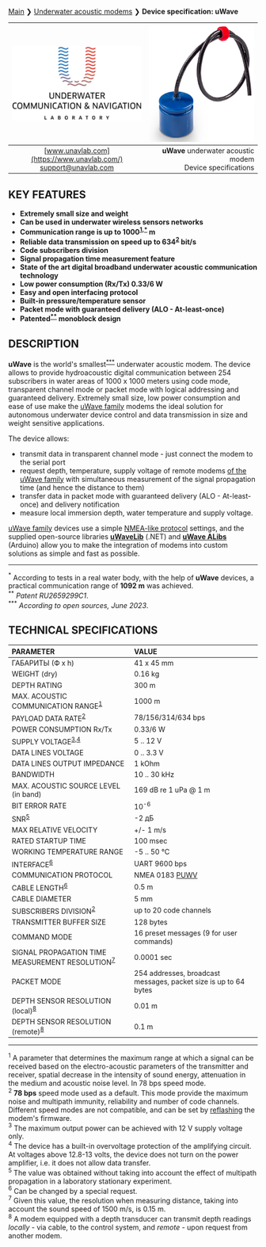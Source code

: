 [Main](/../../) ❯ [Underwater acoustic modems](/underwater_acoustic_modems_en) ❯ **Device specification: uWave**

<div style="page-break-after: always;"></div>

| ![logo](/documentation/sm_logo.png) | ![logo](/documentation/RT_1_332820_1.png) |
| :---: | ---: |
| [www.unavlab.com](https://www.unavlab.com/) <br/> [support@unavlab.com](mailto:support@unavlab.com) | **uWave** underwater acoustic modem <br/> Device specifications |

## KEY FEATURES

* **Extremely small size and weight**
* **Can be used in underwater wireless sensors networks**
* **Communication range is up to 1000<sup>[1](#footnote1),[*](#footnote_a1)</sup> m**
* **Reliable data transmission on speed up to 634<sup>[2](#footnote2)</sup> bit/s**
* **Code subscribers division**
* **Signal propagation time measurement feature**
* **State of the art digital broadband underwater acoustic communication technology**
* **Low power consumption (Rx/Tx) 0.33/6 W**
* **Easy and open interfacing protocol**
* **Built-in pressure/temperature sensor**
* **Packet mode with guaranteed delivery (ALO - At-least-once)**
* **Patented<sup>[**](#footnote_a2)</sup> monoblock design**

## DESCRIPTION

**uWave** is the world's smallest<sup>[***](#footnote_a3)</sup> underwater acoustic modem. The device allows to provide hydroacoustic
digital communication between 254 subscribers in water areas of 1000 x 1000 meters using code mode, transparent channel mode or packet mode with logical addressing and guaranteed delivery.
Extremely small size, low power consumption and ease of use make the [uWave family](uWAVE_Family_en.md) modems the ideal solution for autonomous underwater device control and data transmission in size and weight sensitive applications.

The device allows:
* transmit data in transparent channel mode - just connect the modem to the serial port
* request depth, temperature, supply voltage of remote modems [of the uWave family](uWAVE_Family_en.md) with simultaneous measurement of the signal propagation time (and hence the distance to them)
* transfer data in packet mode with guaranteed delivery (ALO - At-least-once) and delivery notification
* measure local immersion depth, water temperature and supply voltage.

[uWave family](uWAVE_Family_en.md) devices use a simple [NMEA-like protocol](uWAVE_Protocol_Specification_en.md) settings, and the supplied open-source libraries [**uWaveLib**](https://github.com/ucnl/uWAVELib ) (.NET) and [**uWave ALibs**](https://github.com/ucnl/UCNL_ALibs) (Arduino) allow you to make the integration of modems into custom solutions as simple and fast as possible.
_________
<a name="footnote_a1"><sup>\*</sup></a> According to tests in a real water body, with the help of **uWave** devices, a practical communication range of **1092 m** was achieved.  
<a name="footnote_a2"><sup>\*\*</sup></a> *Patent RU2659299C1*.  
<a name="footnote_a3"><sup>\*\*\*</sup></a> *According to open sources, June 2023*.  

<div style="page-break-after: always;"></div>

## TECHNICAL SPECIFICATIONS

| PARAMETER                               | VALUE |
| :--- | :--- |
| ГАБАРИТЫ (Ф х h) | 41 x 45 mm |
| WEIGHT (dry) | 0.16 kg |
| DEPTH RATING | 300 m |
| MAX. ACOUSTIC COMMUNICATION RANGE<sup>[1](#footnote1)</sup> | 1000 m |
| PAYLOAD DATA RATE<sup>[2](#footnote2)</sup> | 78/156/314/634 bps |
| POWER CONSUMPTION Rx/Tx | 0.33/6 W |
| SUPPLY VOLTAGE<sup>[3](#footnote3),[4](#footnote4)</sup> | 5 .. 12 V |
| DATA LINES VOLTAGE | 0 .. 3.3 V |
| DATA LINES OUTPUT IMPEDANCE | 1 kOhm |
| BANDWIDTH | 10 .. 30 kHz |
| MAX. ACOUSTIC SOURCE LEVEL (in band) | 169 dB re 1 uPa @ 1 m |
| BIT ERROR RATE | 10<sup>-6</sup> |
| SNR<sup>[5](#footnote5)</sup> | -2 дБ |
| MAX RELATIVE VELOCITY | +/- 1 m/s |
| RATED STARTUP TIME | 100 msec |
| WORKING TEMPERATURE RANGE | -5 .. 50 °C |
| INTERFACE<sup>[6](#footnote6)</sup> | UART 9600 bps |
| COMMUNICATION PROTOCOL | NMEA 0183 [PUWV](uWAVE_Protocol_Specification_en.md) |
| CABLE LENGTH<sup>[6](#footnote6)</sup> | 0.5 m |
| CABLE DIAMETER | 5 mm |
| SUBSCRIBERS DIVISION<sup>[2](#footnote2)</sup> | up to 20 code channels |
| TRANSMITTER BUFFER SIZE | 128 bytes |
| COMMAND MODE | 16 preset messages (9 for user commands) |
| SIGNAL PROPAGATION TIME MEASUREMENT RESOLUTION<sup>[7](#footnote7)</sup> | 0.0001 sec |
| PACKET MODE | 254 addresses, broadcast messages, packet size is up to 64 bytes |
| DEPTH SENSOR RESOLUTION (local)<sup>[8](#footnote8)</sup> | 0.01 m |
| DEPTH SENSOR RESOLUTION (remote)<sup>[8](#footnote8)</sup> | 0.1 m |
  
________________
<a name="footnote1"><sup>1</sup></a> A parameter that determines the maximum range at which a signal can be received based on the electro-acoustic parameters of the transmitter and receiver, spatial decrease in the intensity of sound energy, attenuation in the medium and acoustic noise level. In 78 bps speed mode.  
<a name="footnote2"><sup>2</sup></a> **78 bps** speed mode used as a default. This mode provide the maximum noise and multipath immunity, reliability and number of code channels. Different speed modes are not compatible, and can be set by [reflashing](uWAVE_FW_Updating_en.md) the modem's firmware.  
<a name="footnote3"><sup>3</sup></a> The maximum output power can be achieved with 12 V supply voltage only.  
<a name="footnote4"><sup>4</sup></a> The device has a built-in overvoltage protection of the amplifying circuit. At voltages above 12.8-13 volts, the device does not turn on the power amplifier, i.e. it does not allow data transfer.  
<a name="footnote5"><sup>5</sup></a> The value was obtained without taking into account the effect of multipath propagation in a laboratory stationary experiment.  
<a name="footnote6"><sup>6</sup></a> Can be changed by a special request.  
<a name="footnote7"><sup>7</sup></a> Given this value, the resolution when measuring distance, taking into account the sound speed of 1500 m/s, is 0.15 m.  
<a name="footnote8"><sup>8</sup></a> A modem equipped with a depth transducer can transmit depth readings *locally* - via cable, to the control system, and *remote* - upon request from another modem.  

<div style="page-break-after: always;"></div>
